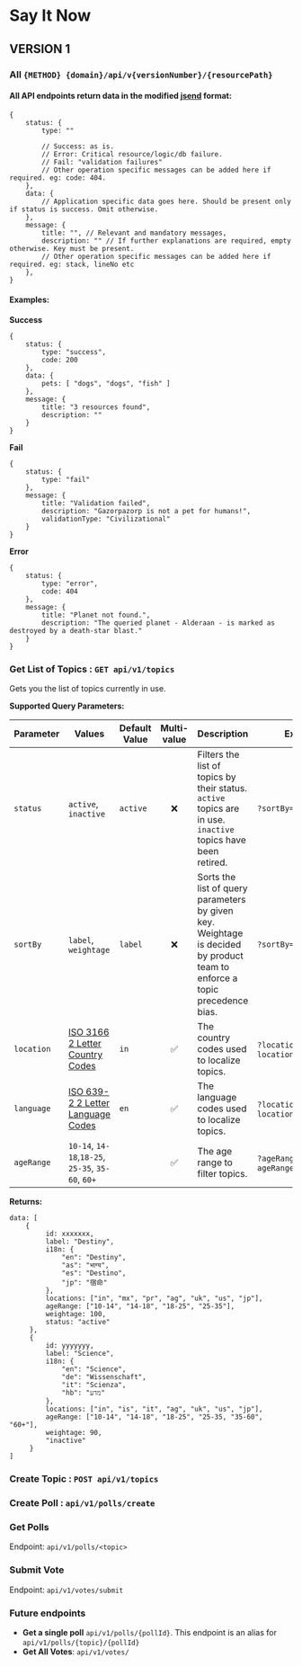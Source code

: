 # Say It Now 
## VERSION 1
### All `{METHOD} {domain}/api/v{versionNumber}/{resourcePath}`


#### All API endpoints return data in the modified [jsend](https://github.com/omniti-labs/jsend) format: 
```
{
	status: {
		type: ""
		
		// Success: as is.
		// Error: Critical resource/logic/db failure.
		// Fail: "validation failures"
		// Other operation specific messages can be added here if required. eg: code: 404.
	},
	data: {
		// Application specific data goes here. Should be present only if status is success. Omit otherwise.
	},
	message: {
		title: "", // Relevant and mandatory messages,
		description: "" // If further explanations are required, empty otherwise. Key must be present.
		// Other operation specific messages can be added here if required. eg: stack, lineNo etc
	},
}
```


#### Examples: 

**Success** 
```
{
	status: {
		type: "success",
		code: 200
	},
	data: {
		pets: [ "dogs", "dogs", "fish" ]
	},
	message: {
		title: "3 resources found",
		description: ""
	}
}
```


**Fail** 
```
{
	status: {
		type: "fail"
	},
	message: {
		title: "Validation failed",
		description: "Gazorpazorp is not a pet for humans!",
		validationType: "Civilizational"
	}
}
```


**Error** 
```
{
	status: {
		type: "error",
		code: 404
	},
	message: {
		title: "Planet not found.",
		description: "The queried planet - Alderaan - is marked as destroyed by a death-star blast."
	}
}
```

### Get List of Topics :  `GET api/v1/topics`

Gets you the list of topics currently in use.

**Supported Query Parameters:** 

|Parameter| Values|Default Value|Multi-value| Description |Example|
 | --- | --- | --- | :---: | --- | --- |
| `status` | `active`, `inactive` | `active`  | :x: | Filters the list of topics by their status. `active` topics are in use. `inactive` topics have been retired.|   `?sortBy=label`|
| `sortBy` | `label`, `weightage` | `label`  |  :x: |Sorts the list of query parameters by given key. Weightage is decided by product team to enforce a topic precedence bias.|   `?sortBy=label`|
| `location` | [ISO 3166 2 Letter Country Codes](https://www.iban.com/country-codes)| `in`|:white_check_mark: | The country codes used to localize topics. |`?location=uk`, `?location=in,us,fr,uk`|
| `language` | [ISO 639-2 2 Letter Language Codes](https://www.iban.com/country-codes)| `en`|:white_check_mark: | The language codes used to localize topics. |`?location=de`, `?location=en,hi,de,as`|
| `ageRange` | `10-14`, `14-18`,`18-25`, `25-35`, `35-60`, `60+` | |:white_check_mark: | The age range to filter topics.  |`?ageRange=10-14`,`?ageRange=10-14,14-18`|

**Returns:** 
```
data: [
	{
		 id: xxxxxxx,
		 label: "Destiny",
		 i18n: {
			 "en": "Destiny",
			 "as": "भाग्य",
			 "es": "Destino",
			 "jp": "宿命"
		 },
		 locations: ["in", "mx", "pr", "ag", "uk", "us", "jp"],
		 ageRange: ["10-14", "14-18", "18-25", "25-35"],
		 weightage: 100,
		 status: "active"
	 },
	 {
		 id: yyyyyyy,
		 label: "Science",
		 i18n: {
			 "en": "Science",
			 "de": "Wissenschaft",
			 "it": "Scienza",
			 "hb": "מדע"
		 },
		 locations: ["in", "is", "it", "ag", "uk", "us", "jp"],
		 ageRange: ["10-14", "14-18", "18-25", "25-35, "35-60", "60+"],
		 weightage: 90,
		 "inactive"
	 }
]
```

### Create Topic : `POST api/v1/topics`


### Create Poll : `api/v1/polls/create`


### Get Polls

Endpoint:  `api/v1/polls/<topic>`

### Submit Vote
Endpoint:  `api/v1/votes/submit`



### Future endpoints
* **Get a single poll** `api/v1/polls/{pollId}`. This endpoint is an alias for  `api/v1/polls/{topic}/{pollId}`
* **Get All Votes**: `api/v1/votes/`

